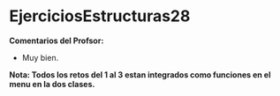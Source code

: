 # EjerciciosEstructuras28

**Comentarios del Profsor:**
- Muy bien.

**Nota: Todos los retos del 1 al 3 estan integrados como funciones en el menu en la dos clases.**
